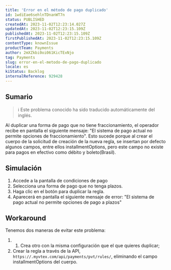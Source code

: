```yaml
---
title: 'Error en el método de pago duplicado'
id: 1wdiEae6sehlnTDnanWT7n
status: PUBLISHED
createdAt: 2023-11-02T12:23:14.027Z
updatedAt: 2023-11-02T12:23:15.109Z
publishedAt: 2023-11-02T12:23:15.109Z
firstPublishedAt: 2023-11-02T12:23:15.109Z
contentType: knownIssue
productTeam: Payments
author: 2mXZkbi0oi061KicTExNjo
tag: Payments
slug: error-en-el-metodo-de-pago-duplicado
locale: es
kiStatus: Backlog
internalReference: 929428
---
```


## Sumario

>ℹ️ Este problema conocido ha sido traducido automáticamente del inglés.


Al duplicar una forma de pago que no tiene fraccionamiento, el operador recibe en pantalla el siguiente mensaje: "El sistema de pago actual no permite opciones de fraccionamiento". Esto sucede porque al crear el cuerpo de la solicitud de creación de la nueva regla, se insertan por defecto algunos campos, entre ellos installmentOptions, pero este campo no existe para pagos en efectivo como débito y boleto(Brasil).


##

## Simulación



1. Accede a la pantalla de condiciones de pago
2. Selecciona una forma de pago que no tenga plazos.
3. Haga clic en el botón para duplicar la regla.
4. Aparecerá en pantalla el siguiente mensaje de error: "El sistema de pago actual no permite opciones de pago a plazos"



## Workaround


Tenemos dos maneras de evitar este problema:

1. 1. Crea otro con la misma configuración que el que quieres duplicar;
2. Crear la regla a través de la API, `https://.myvtex.com/api/payments/pvt/rules/`, eliminando el campo installmentOptions del cuerpo.





